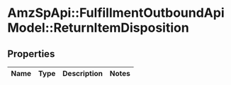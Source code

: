 # AmzSpApi::FulfillmentOutboundApiModel::ReturnItemDisposition

## Properties
Name | Type | Description | Notes
------------ | ------------- | ------------- | -------------


